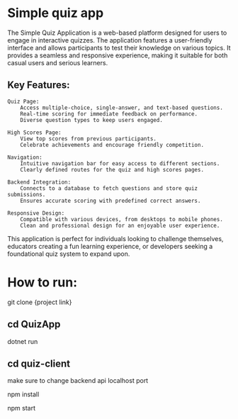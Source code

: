 # Simple quiz app

The Simple Quiz Application is a web-based platform designed for users to engage in interactive quizzes. The application features a user-friendly interface and allows participants to test their knowledge on various topics. It provides a seamless and responsive experience, making it suitable for both casual users and serious learners.
## Key Features:

    Quiz Page:
        Access multiple-choice, single-answer, and text-based questions.
        Real-time scoring for immediate feedback on performance.
        Diverse question types to keep users engaged.

    High Scores Page:
        View top scores from previous participants.
        Celebrate achievements and encourage friendly competition.

    Navigation:
        Intuitive navigation bar for easy access to different sections.
        Clearly defined routes for the quiz and high scores pages.

    Backend Integration:
        Connects to a database to fetch questions and store quiz submissions.
        Ensures accurate scoring with predefined correct answers.

    Responsive Design:
        Compatible with various devices, from desktops to mobile phones.
        Clean and professional design for an enjoyable user experience.

This application is perfect for individuals looking to challenge themselves, educators creating a fun learning experience, or developers seeking a foundational quiz system to expand upon.


# How to run:

git clone {project link}

## cd QuizApp

dotnet run

## cd quiz-client

make sure to change backend api localhost port

npm install

npm start
